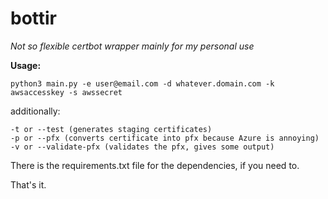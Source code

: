 # bottir 

<em>Not so flexible certbot wrapper mainly for my personal use</em>

**Usage:** 

    python3 main.py -e user@email.com -d whatever.domain.com -k awsaccesskey -s awssecret
additionally:

    -t or --test (generates staging certificates)
    -p or --pfx (converts certificate into pfx because Azure is annoying)
    -v or --validate-pfx (validates the pfx, gives some output)

There is the requirements.txt file for the dependencies, if you need to.

That's it. 

